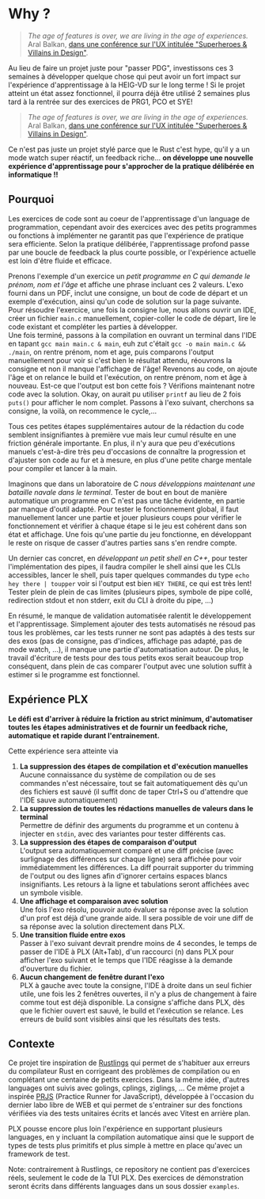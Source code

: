 # Why ?

> *The age of features is over, we are living in the age of experiences.*  
> Aral Balkan, [dans une conférence sur l'UX intitulée "Superheroes & Villains in Design"](https://small-tech.org/videos/ux-talk/).

Au lieu de faire un projet juste pour "passer PDG", investissons ces 3 semaines à développer quelque chose qui peut avoir un fort impact sur l'expérience d'apprentissage à la HEIG-VD sur le long terme ! Si le projet atteint un état assez fonctionnel, il pourra déjà être utilisé 2 semaines plus tard à la rentrée sur des exercices de PRG1, PCO et SYE!

> *The age of features is over, we are living in the age of experiences.*  
> Aral Balkan, [dans une conférence sur l'UX intitulée "Superheroes & Villains in Design"](https://small-tech.org/videos/ux-talk/).

Ce n'est pas juste un projet stylé parce que le Rust c'est hype, qu'il y a un mode watch super réactif, un feedback riche... **on développe une nouvelle expérience d'apprentissage pour s'approcher de la pratique délibérée en informatique !!**

## Pourquoi
Les exercices de code sont au coeur de l'apprentissage d'un language de programmation, cependant avoir des exercices avec des petits programmes ou fonctions à implémenter ne garantit pas que l'expérience de pratique sera efficiente. Selon la pratique délibérée, l'apprentissage profond passe par une boucle de feedback la plus courte possible, or l'expérience actuelle est loin d'être fluide et efficace.

Prenons l'exemple d'un exercice un *petit programme en C qui demande le prénom, nom et l'âge* et affiche une phrase incluant ces 2 valeurs. L'exo fourni dans un PDF, inclut une consigne, un bout de code de départ et un exemple d'exécution, ainsi qu'un code de solution sur la page suivante.  
Pour résoudre l'exercice, une fois la consigne lue, nous allons ouvrir un IDE, créer un fichier `main.c` manuellement, copier-coller le code de départ, lire le code existant et compléter les parties à développer.  
Une fois terminé, passons à la compilation en ouvrant un terminal dans l'IDE en tapant `gcc main main.c & main`, euh zut c'était `gcc -o main main.c && ./main`, on rentre prénom, nom et age, puis comparons l'output manuellement pour voir si c'est bien le résultat attendu, réouvrons la consigne et non il manque l'affichage de l'âge! Revenons au code, on ajoute l'âge et on relance le build et l'exécution, on rentre prénom, nom et âge à nouveau. Est-ce que l'output est bon cette fois ? Vérifions maintenant notre code avec la solution. Okay, on aurait pu utiliser `printf` au lieu de 2 fois `puts()` pour afficher le nom complet. Passons à l'exo suivant, cherchons sa consigne, la voilà, on recommence le cycle,...

Tous ces petites étapes supplémentaires autour de la rédaction du code semblent insignifiantes à première vue mais leur cumul résulte en une friction générale importante. En plus, il n'y aura que peu d'exécutions manuels c'est-à-dire très peu d'occasions de connaître la progression et d'ajuster son code au fur et à mesure, en plus d'une petite charge mentale pour compiler et lancer à la main.

Imaginons que dans un laboratoire de C *nous développions maintenant une bataille navale dans le terminal*. Tester de bout en bout de manière automatique un programme en C n'est pas une tâche évidente, en partie par manque d'outil adapté. Pour tester le fonctionnement global, il faut manuellement lancer une partie et jouer plusieurs coups pour vérifier le fonctionnement et vérifier à chaque étape si le jeu est cohérent dans son état et affichage. Une fois qu'une partie du jeu fonctionne, en développant le reste on risque de casser d'autres parties sans s'en rendre compte.

Un dernier cas concret, en *développant un petit shell en C++*, pour tester l'implémentation des pipes, il faudra compiler le shell ainsi que les CLIs accessibles, lancer le shell, puis taper quelques commandes du type `echo hey there | toupper` voir si l'output est bien `HEY THERE`, ce qui est très lent! Tester plein de plein de cas limites (plusieurs pipes, symbole de pipe collé, redirection stdout et non stderr, exit du CLI à droite du pipe, ...)

En résumé, le manque de validation automatisée ralentit le développement et l'apprentissage. Simplement ajouter des tests automatisés ne résoud pas tous les problèmes, car les tests runner ne sont pas adaptés à des tests sur des exos (pas de consigne, pas d'indices, affichage pas adapté, pas de mode watch, ...), il manque une partie d'automatisation autour. De plus, le travail d'écriture de tests pour des tous petits exos serait beaucoup trop conséquent, dans plein de cas comparer l'output avec une solution suffit à estimer si le programme est fonctionnel.

## Expérience PLX
**Le défi est d'arriver à réduire la friction au strict minimum, d'automatiser toutes les étapes administratives et de fournir un feedback riche, automatique et rapide durant l'entrainement.**

Cette expérience sera atteinte via
1. **La suppression des étapes de compilation et d'exécution manuelles**  
Aucune connaissance du système de compilation ou de ses commandes n'est nécessaire, tout se fait automatiquement dès qu'un des fichiers est sauvé (il suffit donc de taper Ctrl+S ou d'attendre que l'IDE sauve automatiquement)
1. **La suppression de toutes les rédactions manuelles de valeurs dans le terminal**  
Permettre de définir des arguments du programme et un contenu à injecter en `stdin`, avec des variantes pour tester différents cas.
1. **La suppression des étapes de comparaison d'output**  
L'output sera automatiquement comparé et une diff précise (avec surlignage des différences sur chaque ligne) sera affichée pour voir immédiatemment les différences. La diff pourrait supporter du trimming de l'output ou des lignes afin d'ignorer certains espaces blancs insignifiants. Les retours à la ligne et tabulations seront affichées avec un symbole visible.
1. **Une affichage et comparaison avec solution**  
Une fois l'exo résolu, pouvoir auto évaluer sa réponse avec la solution d'un prof est déjà d'une grande aide. Il sera possible de voir une diff de sa réponse avec la solution directement dans PLX.
1. **Une transition fluide entre exos**  
Passer à l'exo suivant devrait prendre moins de 4 secondes, le temps de passer de l'IDE à PLX (Alt+Tab), d'un raccourci (n) dans PLX pour afficher l'exo suivant et le temps que l'IDE réagisse à la demande d'ouverture du fichier.
1. **Aucun changement de fenêtre durant l'exo**  
PLX à gauche avec toute la consigne, l'IDE à droite dans un seul fichier utile, une fois les 2 fenêtres ouvertes, il n'y a plus de changement à faire comme tout est déjà disponible. La consigne s'affiche dans PLX, dès que le fichier ouvert est sauvé, le build et l'exécution se relance. Les erreurs de build sont visibles ainsi que les résultats des tests.

## Contexte
Ce projet tire inspiration de [Rustlings](https://rustlings.cool/) qui permet de s'habituer aux erreurs du compilateur Rust en corrigeant des problèmes de compilation ou en complétant une centaine de petits exercices. Dans la même idée, d'autres languages ont suivis avec golings, cplings, ziglings, ... Ce même projet a inspirée [PRJS](https://github.com/samuelroland/prjs) (Practice Runner for JavaScript), développée à l'occasion du dernier labo libre de WEB et qui permet de s'entrainer sur des fonctions vérifiées via des tests unitaires écrits et lancés avec Vitest en arrière plan.

PLX pousse encore plus loin l'expérience en supportant plusieurs languages, en y incluant la compilation automatique ainsi que le support de types de tests plus primitifs et plus simple à mettre en place qu'avec un framework de test.

Note: contrairement à Rustlings, ce repository ne contient pas d'exercices réels, seulement le code de la TUI PLX. Des exercices de démonstration seront écrits dans différents languages dans un sous dossier `examples`.

